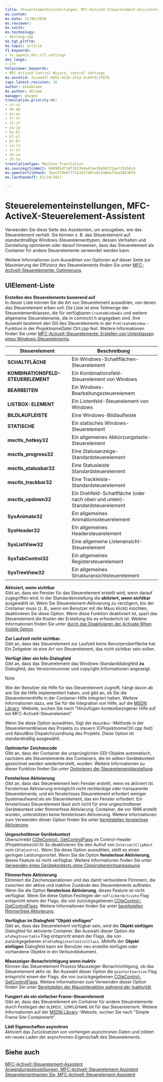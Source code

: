 ```yaml
---
title: Steuerelementeinstellungen, MFC-ActiveX-Steuerelement-Assistenten | Microsoft-Dokumentation
ms.custom: 
ms.date: 11/04/2016
ms.reviewer: 
ms.suite: 
ms.technology:
- devlang-cpp
ms.tgt_pltfrm: 
ms.topic: article
f1_keywords:
- vc.appwiz.mfc.ctl.settings
dev_langs:
- C++
helpviewer_keywords:
- MFC ActiveX Control Wizard, control settings
ms.assetid: 2ccaa4fc-0d52-413e-afa3-ecd474c3f6f0
caps.latest.revision: 16
author: mikeblome
ms.author: mblome
manager: ghogen
translation.priority.ht:
- cs-cz
- de-de
- es-es
- fr-fr
- it-it
- ja-jp
- ko-kr
- pl-pl
- pt-br
- ru-ru
- tr-tr
- zh-cn
- zh-tw
translationtype: Machine Translation
ms.sourcegitcommit: 040985df34f2613b4e4fae29498721aef15d50cb
ms.openlocfilehash: 35ec579e6f777a3dffd87adc5a86af2ea38b30f4
ms.lasthandoff: 02/24/2017

---
```

# <a name="control-settings-mfc-activex-control-wizard"></a>Steuerelementeinstellungen, MFC-ActiveX-Steuerelement-Assistent
Verwenden Sie diese Seite des Assistenten, um anzugeben, wie das Steuerelement verhält. Sie können z. B. das Steuerelement auf standardmäßige Windows-Steuerelementtypen, dessen Verhalten und Darstellung optimieren oder darauf hinweisen, dass das Steuerelement als Container für andere Steuerelemente verwendet werden kann.  
  
 Weitere Informationen zum Auswählen von Optionen auf dieser Seite zur Maximierung der Effizienz des Steuerelements finden Sie unter [MFC-ActiveX-Steuerelemente: Optimierung](../../mfc/mfc-activex-controls-optimization.md).  
  
## <a name="uielement-list"></a>UIElement-Liste  
 **Erstellen des Steuerelements basierend auf**  
 In dieser Liste können Sie die Art von Steuerelement auswählen, von denen das Steuerelement erben soll. Die Liste ist eine Teilmenge der Steuerelementklassen, die für verfügbaren `CreateWindowEx` und weitere allgemeine Steuerelemente, die in commctrl.h angegeben sind. Ihre Auswahl bestimmt den Stil des Steuerelements in der `PreCreateWindow` -Funktion in der *Projektname*Datei Ctrl.cpp fest. Weitere Informationen finden Sie unter [MFC-ActiveX-Steuerelemente: Erstellen von Unterklassen eines Windows-Steuerelements](../../mfc/mfc-activex-controls-subclassing-a-windows-control.md).  
  
|Steuerelement|Beschreibung|  
|-------------|-----------------|  
|**SCHALTFLÄCHE**|Ein Windows-Schaltflächen-Steuerelement|  
|**KOMBINATIONSFELD-STEUERELEMENT**|Ein Kombinationsfeld-Steuerelement von Windows|  
|**BEARBEITEN**|Ein Windows-Bearbeitungssteuerelement|  
|**LISTBOX-ELEMENT**|Ein Listenfeld-Steuerelement von Windows|  
|**BILDLAUFLEISTE**|Eine Windows-Bildlaufleiste|  
|**STATISCHE**|Ein statisches Windows-Steuerelement|  
|**msctls_hotkey32**|Ein allgemeines Abkürzungstaste-Steuerelement|  
|**msctls_progress32**|Eine Statusanzeige-Standardsteuerelement|  
|**msctls_statusbar32**|Eine Statusleiste Standardsteuerelement|  
|**msctls_trackbar32**|Eine Trackleiste-Standardsteuerelement|  
|**msctls_updown32**|Ein Drehfeld-Schaltfläche (oder nach oben und unten)-Standardsteuerelement|  
|**SysAnimate32**|Ein allgemeines Animationssteuerelement|  
|**SysHeader32**|Ein allgemeines Headersteuerelement|  
|**SysListView32**|Eine allgemeine Listenansicht-Steuerelement|  
|**SysTabControl32**|Ein allgemeines Registersteuerelement|  
|**SysTreeView32**|Ein allgemeines Strukturansichtsteuerelement|  
  
 **Aktiviert, wenn sichtbar**  
 Gibt an, dass ein Fenster für das Steuerelement erstellt wird, wenn darauf zugegriffen wird. In der Standardeinstellung die **aktiviert, wenn sichtbar** ausgewählt ist. Wenn Sie Steuerelement-Aktivierung zu verzögern, bis der Container muss (z. B., wenn ein Benutzer mit die Maus klickt) möchten, deaktivieren Sie diese Option. Wenn diese Funktion deaktiviert ist, spart das Steuerelement die Kosten der Erstellung bis es erforderlich ist. Weitere Informationen finden Sie unter [durch das Deaktivieren der Activate When Visible Option](../../mfc/turning-off-the-activate-when-visible-option.md).  
  
 **Zur Laufzeit nicht sichtbar.**  
 Gibt an, dass das Steuerelement zur Laufzeit keine Benutzeroberfläche hat. Ein Zeitgeber ist eine Art von Steuerelement, das nicht sichtbar sein sollen.  
  
 **Verfügt über ein Info-Dialogfeld**  
 Gibt an, dass das Steuerelement das Windows-Standarddialogfeld **zu** Dialogfeld, das Versionsnummer und copyright-Informationen angezeigt.  
  
> [!NOTE]
>  Wie der Benutzer die Hilfe für das Steuerelement zugreift, hängt davon ab wie Sie die Hilfe implementiert haben, und gibt an, ob Sie die Steuerelementhilfe in der Container-Hilfe integriert haben. Weitere Informationen dazu, wie Sie für die Integration von Hilfe, auf die [MSDN Library](http://go.microsoft.com/fwlink/linkid=150542) -Website, suchen Sie nach "Hinzufügen kontextbezogener Hilfe auf ein MFC-ActiveX-Steuerelement".  
  
 Wenn Sie diese Option auswählen, fügt der `AboutBox` -Methode in der Steuerelementklasse des Projekts zu steuern (C*Projektname*Ctrl.cpp fest) und AboutBox Dispatchzuordnung des Projekts. Diese Option ist standardmäßig ausgewählt.  
  
 **Optimierter Zeichencode**  
 Gibt an, dass der Container die ursprünglichen GDI-Objekte automatisch, nachdem alle Steuerelemente des Containers, die im selben Gerätekontext gezeichnet werden wiederherstellt, wurden. Weitere Informationen zu dieser Funktion finden Sie unter [Optimieren der Steuerelementdarstellung](../../mfc/optimizing-control-drawing.md).  
  
 **Fensterlose Aktivierung**  
 Gibt an, dass das Steuerelement kein Fenster erstellt, wenn es aktiviert ist. Fensterlose Aktivierung ermöglicht nicht rechteckige oder transparente Steuerelemente, und ein fensterloses Steuerelement erfordert weniger Systemaufwand als ein Steuerelement, das ein Fenster erfordert. Ein fensterloses Steuerelement lässt sich nicht für eine ungeschnittener Gerätekontext oder flimmerfreie Aktivierung. Container, die vor 1996 erstellt wurden, unterstützen keine fensterlosen Aktivierung. Weitere Informationen zum Verwenden dieser Option finden Sie unter [bereitstellen fensterlose Aktivierung](../../mfc/providing-windowless-activation.md).  
  
 **Ungeschnittener Gerätekontext**  
 Überschreibt [COleControl:: GetControlFlags](../../mfc/reference/colecontrol-class.md#getcontrolflags) im Control-Header (*Projektname*ctrl.h) So deaktivieren Sie den Aufruf von `IntersectClipRect` vom `COleControl`. Wenn Sie diese Option auswählen, stellt es einen geringen Leistungsvorteil. Wenn Sie die Option **fensterlose Aktivierung**, dieses Feature ist nicht verfügbar. Weitere Informationen finden Sie unter [Verwenden eines Gerätekontexts ohne Clippingbereichsanpassung](../../mfc/using-an-unclipped-device-context.md).  
  
 **Flimmerfreie Aktivierung**  
 Eliminiert die Zeichenoperationen und das damit verbundene Flimmern, die zwischen der aktive und inaktive Zustände des Steuerelements auftreten. Wenn Sie die Option **fensterlose Aktivierung**, dieses Feature ist nicht verfügbar. Wenn Sie diese Option Festlegen der `noFlickerActivate` Flag entspricht einem der Flags, die von zurückgegebenen [COleControl:: GetControlFlags](../../mfc/reference/colecontrol-class.md#getcontrolflags). Weitere Informationen finden Sie unter [bereitstellen flimmerfreie Aktivierung](../../mfc/providing-flicker-free-activation.md).  
  
 **Verfügbar im Dialogfeld "Objekt einfügen"**  
 Gibt an, dass das Steuerelement verfügbar sein, wird die **Objekt einfügen** Dialogfeld für aktivierte Container. Bei Auswahl dieser Option die `afxRegInsertable` Flag entspricht einem der Flags, die von zurückgegebenen `AfxOleRegisterControlClass`. Mithilfe der **Objekt einfügen** Dialogfeld kann ein Benutzer neu erstellte einfügen oder vorhandene Objekte in ein Verbunddokument.  
  
 **Mauszeiger-Benachrichtigung wenn inaktiv**  
 Können das Steuerelement Prozess Mauszeiger-Benachrichtigung, ob das Steuerelement aktiv ist. Bei Auswahl dieser Option die `pointerInactive` Flag entspricht einem der Flags, die von zurückgegebenen [COleControl:: GetControlFlags](../../mfc/reference/colecontrol-class.md#getcontrolflags). Weitere Informationen zum Verwenden dieser Option finden Sie unter [Bereitstellen der Mausinteraktion während der Inaktivität](../../mfc/providing-mouse-interaction-while-inactive.md).  
  
 **Fungiert als ein einfacher Frame-Steuerelement**  
 Gibt an, dass das Steuerelement ein Container für andere Steuerelemente durch Festlegen der `OLEMISC_SIMPLEFRAME` bit für das Steuerelement. Weitere Informationen auf der [MSDN Library](http://go.microsoft.com/fwlink/linkid=150542) -Website, suchen Sie nach "Simple Frame Site Containment".  
  
 **Lädt Eigenschaften asynchron**  
 Aktiviert das Zurücksetzen von vorherigen asynchronen Daten und initiiert ein neues Laden der asynchronen-Eigenschaft des Steuerelements.  
  
## <a name="see-also"></a>Siehe auch  
 [MFC-ActiveX-Steuerelement-Assistent](../../mfc/reference/mfc-activex-control-wizard.md)   
 [Anwendungseinstellungen, MFC-ActiveX-Steuerelement-Assistent](../../mfc/reference/application-settings-mfc-activex-control-wizard.md)   
 [Steuerelementnamen Sie, MFC-ActiveX-Steuerelement-Assistent](../../mfc/reference/control-names-mfc-activex-control-wizard.md)


